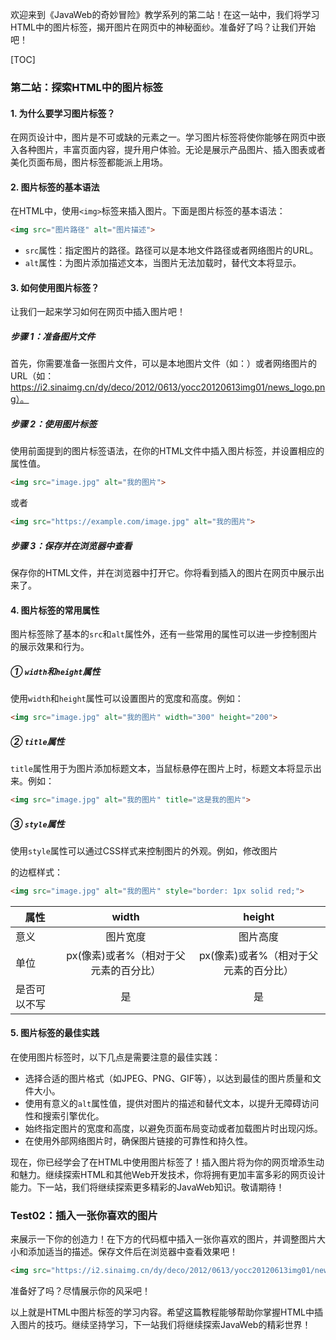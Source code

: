 欢迎来到《JavaWeb的奇妙冒险》教学系列的第二站！在这一站中，我们将学习HTML中的图片标签，揭开图片在网页中的神秘面纱。准备好了吗？让我们开始吧！

[TOC]



### 第二站：探索HTML中的图片标签

#### 1. 为什么要学习图片标签？

在网页设计中，图片是不可或缺的元素之一。学习图片标签将使你能够在网页中嵌入各种图片，丰富页面内容，提升用户体验。无论是展示产品图片、插入图表或者美化页面布局，图片标签都能派上用场。

#### 2. 图片标签的基本语法

在HTML中，使用`<img>`标签来插入图片。下面是图片标签的基本语法：

```html
<img src="图片路径" alt="图片描述">
```

- `src`属性：指定图片的路径。路径可以是本地文件路径或者网络图片的URL。
- `alt`属性：为图片添加描述文本，当图片无法加载时，替代文本将显示。

#### 3. 如何使用图片标签？

让我们一起来学习如何在网页中插入图片吧！

##### 步骤 1：准备图片文件

首先，你需要准备一张图片文件，可以是本地图片文件（如：）或者网络图片的URL（如：https://i2.sinaimg.cn/dy/deco/2012/0613/yocc20120613img01/news_logo.png）。

##### 步骤 2：使用图片标签

使用前面提到的图片标签语法，在你的HTML文件中插入图片标签，并设置相应的属性值。

```html
<img src="image.jpg" alt="我的图片">
```

或者

```html
<img src="https://example.com/image.jpg" alt="我的图片">
```

##### 步骤 3：保存并在浏览器中查看

保存你的HTML文件，并在浏览器中打开它。你将看到插入的图片在网页中展示出来了。

#### 4. 图片标签的常用属性

图片标签除了基本的`src`和`alt`属性外，还有一些常用的属性可以进一步控制图片的展示效果和行为。

##### ① `width`和`height`属性

使用`width`和`height`属性可以设置图片的宽度和高度。例如：

```html
<img src="image.jpg" alt="我的图片" width="300" height="200">
```

##### ② `title`属性

`title`属性用于为图片添加标题文本，当鼠标悬停在图片上时，标题文本将显示出来。例如：

```html
<img src="image.jpg" alt="我的图片" title="这是我的图片">
```

##### ③ `style`属性

使用`style`属性可以通过CSS样式来控制图片的外观。例如，修改图片

的边框样式：

```html
<img src="image.jpg" alt="我的图片" style="border: 1px solid red;">
```

| 属性         |                 width                 |                height                 |
| ------------ | :-----------------------------------: | :-----------------------------------: |
| 意义         |               图片宽度                |               图片高度                |
| 单位         | px(像素)或者%（相对于父元素的百分比） | px(像素)或者%（相对于父元素的百分比） |
| 是否可以不写 |                  是                   |                  是                   |



#### 5. 图片标签的最佳实践

在使用图片标签时，以下几点是需要注意的最佳实践：

- 选择合适的图片格式（如JPEG、PNG、GIF等），以达到最佳的图片质量和文件大小。
- 使用有意义的`alt`属性值，提供对图片的描述和替代文本，以提升无障碍访问性和搜索引擎优化。
- 始终指定图片的宽度和高度，以避免页面布局变动或者加载图片时出现闪烁。
- 在使用外部网络图片时，确保图片链接的可靠性和持久性。

现在，你已经学会了在HTML中使用图片标签了！插入图片将为你的网页增添生动和魅力。继续探索HTML和其他Web开发技术，你将拥有更加丰富多彩的网页设计能力。下一站，我们将继续探索更多精彩的JavaWeb知识。敬请期待！

### Test02：插入一张你喜欢的图片

来展示一下你的创造力！在下方的代码框中插入一张你喜欢的图片，并调整图片大小和添加适当的描述。保存文件后在浏览器中查看效果吧！

```html
<img src="https://i2.sinaimg.cn/dy/deco/2012/0613/yocc20120613img01/news_logo.png" alt="这是我喜欢的图片" width="400" height="300">
```

准备好了吗？尽情展示你的风采吧！



以上就是HTML中图片标签的学习内容。希望这篇教程能够帮助你掌握HTML中插入图片的技巧。继续坚持学习，下一站我们将继续探索JavaWeb的精彩世界！